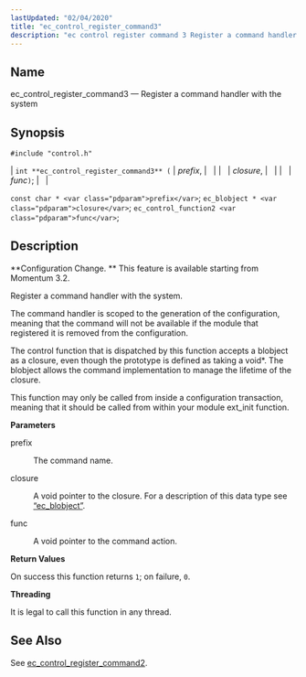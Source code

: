 ```yaml
---
lastUpdated: "02/04/2020"
title: "ec_control_register_command3"
description: "ec control register command 3 Register a command handler with the system int ec control register command 3 prefix closure func const char prefix ec blobject closure ec control function 2 func Configuration Change This feature is available starting from Momentum 3 2 Register a command handler with the system..."
---
```


<a name="apis.ec_control_register_command3"></a> 
## Name

ec_control_register_command3 — Register a command handler with the system

## Synopsis

`#include "control.h"`

| `int **ec_control_register_command3** (` | <var class="pdparam">prefix</var>, |   |
|   | <var class="pdparam">closure</var>, |   |
|   | <var class="pdparam">func</var>`)`; |   |

`const char * <var class="pdparam">prefix</var>`;
`ec_blobject * <var class="pdparam">closure</var>`;
`ec_control_function2 <var class="pdparam">func</var>`;<a name="idp49257504"></a> 
## Description

**Configuration Change. ** This feature is available starting from Momentum 3.2.

Register a command handler with the system.

The command handler is scoped to the generation of the configuration, meaning that the command will not be available if the module that registered it is removed from the configuration.

The control function that is dispatched by this function accepts a blobject as a closure, even though the prototype is defined as taking a void*. The blobject allows the command implementation to manage the lifetime of the closure.

This function may only be called from inside a configuration transaction, meaning that it should be called from within your module ext_init function.

**<a name="idp49262320"></a> Parameters**

<dl class="variablelist">

<dt>prefix</dt>

<dd>

The command name.

</dd>

<dt>closure</dt>

<dd>

A void pointer to the closure. For a description of this data type see [“ec_blobject”](/momentum/3/3-api/structs-ec-blobject).

</dd>

<dt>func</dt>

<dd>

A void pointer to the command action.

</dd>

</dl>

**<a name="idp49269360"></a> Return Values**

On success this function returns `1`; on failure, `0`.

**<a name="idp49271184"></a> Threading**

It is legal to call this function in any thread.

<a name="idp49272288"></a> 
## See Also

See [ec_control_register_command2](/momentum/3/3-api/apis-ec-control-register-command-2).